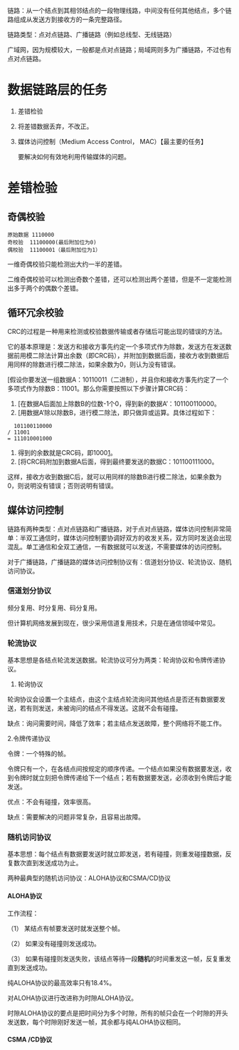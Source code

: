 链路：从一个结点到其相邻结点的一段物理线路，中间没有任何其他结点，多个链路组成从发送方到接收方的一条完整路径。



链路类型：点对点链路、广播链路（例如总线型、无线链路） 

广域网，因为规模较大，一般都是点对点链路；局域网则多为广播链路，不过也有点对点链路。

# 数据链路层的任务

1. 差错检验

2. 将差错数据丢弃，不改正。

3. 媒体访问控制（Medium Access Control， MAC）【最主要的任务】

   要解决如何有效地利用传输媒体的问题。



# 差错检验

## 奇偶校验

```
原始数据 1110000
奇校验  11100000(最后附加位为0)
偶校验  11100001（最后附加位为1）
```

一维奇偶校验只能检测出大约一半的差错。



二维奇偶校验可以检测出奇数个差错，还可以检测出两个差错，但是不一定能检测出多于两个的偶数个差错。

## 循环冗余校验

CRC的过程是一种用来检测或校验数据传输或者存储后可能出现的错误的方法。

它的基本原理是：发送方和接收方事先约定一个多项式作为除数，发送方在发送数据前用模二除法计算出余数（即CRC码），并附加到数据后面，接收方收到数据后用同样的除数进行模二除法，如果余数为0，则认为没有错误。

[假设你要发送一组数据A：10110011（二进制），并且你和接收方事先约定了一个多项式作为除数B：11001。那么你需要按照以下步骤计算CRC码：

1. [在数据A后面加上除数B的位数-1个0，得到新的数据A’：101100110000。
2. [用数据A’除以除数B，进行模二除法，即只做异或运算。具体过程如下：

```
  101100110000
/ 11001
= 111010001000
```

1. 得到的余数就是CRC码，即1000[1](https://blog.csdn.net/u013073067/article/details/86621770)。
2. [将CRC码附加到数据A后面，得到最终要发送的数据C：101100111000。

这样，接收方收到数据C后，就可以用同样的除数B进行模二除法，如果余数为0，则说明没有错误；否则说明有错误。



## 媒体访问控制

链路有两种类型：点对点链路和广播链路，对于点对点链路，媒体访问控制非常简单：半双工通信时，媒体访问控制要协调好双方的收发关系，双方同时发送会出现混乱。单工通信和全双工通信，一有数据就可以发送，不需要媒体的访问控制。

对于广播链路，广播链路的媒体访问控制协议有：信道划分协议、轮流协议、随机访问协议。

### 信道划分协议

频分复用、时分复用、码分复用。

但计算机网络发展到现在，很少采用信道复用技术，只是在通信领域中常见。

### 轮流协议

基本思想是各结点轮流发送数据。轮流协议可分为两类：轮询协议和令牌传递协议。

1. 轮询协议

轮询协议会设置一个主结点，由这个主结点轮流询问其他结点是否还有数据要发送，若有则发送，未被询问的结点不得发送。这就不会有碰撞。

缺点：询问需要时间，降低了效率；若主结点发送故障，整个网络将不能工作。

2.令牌传递协议

令牌：一个特殊的帧。

令牌只有一个，在各结点间按规定的顺序传递。一个结点如果没有数据要发送，收到令牌时就立刻把令牌传递给下一个结点；若有数据要发送，必须收到令牌后才能发送。

优点：不会有碰撞，效率很高。

缺点：需要解决的问题非常复杂，且容易出故障。



### 随机访问协议

基本思想：每个结点有数据要发送时就立即发送，若有碰撞，则重发碰撞数据，反复数次直到发送成功为止。

两种最典型的随机访问协议：ALOHA协议和CSMA/CD协议

#### ALOHA协议

工作流程：

（1） 某结点有帧要发送时就发送整个帧。

（2） 如果没有碰撞则发送成功。

（3） 如果有碰撞则发送失败，该结点等待一段**随机**的时间重发这一帧，反复重发直到发送成功。

纯ALOHA协议的最高效率只有18.4%。

对ALOHA协议进行改进称为时隙ALOHA协议。

时隙ALOHA协议的要点是把时间分为多个时隙，所有的帧只会在一个时隙的开头发送数，每个时隙刚好发送一帧，其余都与纯ALOHA协议相同。

#### CSMA /CD协议
